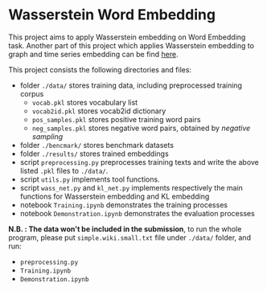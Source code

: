 # Wasserstein Word Embedding

This project aims to apply Wasserstein embedding on Word Embedding task. Another part of this project which applies Wasserstein embedding to graph and time series embedding can be find [here](https://github.com/svenhsia/Entropic-Wasserstein-Embedding).

This project consists the following directories and files:

- folder `./data/` stores training data, including preprocessed training corpus
    - `vocab.pkl` stores vocabulary list
    - `vocab2id.pkl` stores vocab2id dictionary
    - `pos_samples.pkl` stores positive training word pairs
    - `neg_samples.pkl` stores negative word pairs, obtained by *negative sampling*
- folder `./bencmark/` stores benchmark datasets
- folder `./results/` stores trained embeddings
- script `preprocessing.py` preprocesses training texts and write the above listed `.pkl` files to `./data/`.
- script `utils.py` implements tool functions.
- script `wass_net.py` and `kl_net.py` implements respectively the main functions for Wasserstein embedding and KL embedding
- notebook `Training.ipynb` demonstrates the training processes
- notebook `Demonstration.ipynb` demonstrates the evaluation processes

**N.B. : The data won't be included in the submission**, to run the whole program, please put `simple.wiki.small.txt` file under `./data/` folder, and run:

- `preprocessing.py`
- `Training.ipynb`
- `Demonstration.ipynb`
